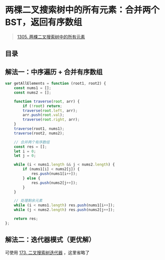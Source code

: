 
# 两棵二叉搜索树中的所有元素：合并两个 BST，返回有序数组


> [1305. 两棵二叉搜索树中的所有元素](https://leetcode.cn/problems/all-elements-in-two-binary-search-trees/)



## 目录
<!-- toc -->
 ## 解法一：中序遍历 + 合并有序数组 

```javascript
var getAllElements = function (root1, root2) {
    const nums1 = [];
    const nums2 = [];

    function traverse(root, arr) {
        if (!root) return;
        traverse(root.left, arr);
        arr.push(root.val);
        traverse(root.right, arr);
    }
    traverse(root1, nums1);
    traverse(root2, nums2);

    // 合并两个有序数组
    const res = [];
    let i = 0;
    let j = 0;

    while (i < nums1.length && j < nums2.length) {
        if (nums1[i] < nums2[j]) {
            res.push(nums1[i++]);
        } else {
            res.push(nums2[j++]);
        }
    }

    // 处理剩余元素
    while (i < nums1.length) res.push(nums1[i++]);
    while (j < nums2.length) res.push(nums2[j++]);

    return res;
};
```

##  解法二：迭代器模式（更优解）

可使用 [173. 二叉搜索树迭代器](/post/h1gghdwtt9.html) ，这里省略了


